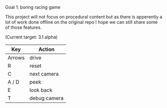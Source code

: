 Goal 1: boring racing game

This project will not focus on procedural content but as there is apperently a lot of work done offline on the original repo I hope we can still share some of those features.

(Current target: 3.1.alpha)


| Key | Action |
| --- | --- |
| Arrows | drive |
| R | reset |
| C | next camera |
| A / D | peek |
| E | look back |
| T | debug camera |
